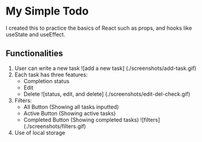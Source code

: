 # My Simple Todo
I created this to practice the basics of React such as props, and hooks like useState and useEffect.

## Functionalities
1) User can write a new task
![add a new task] (./screenshots/add-task.gif)
2) Each task has three features:
   - Completion status
   - Edit 
   - Delete
![status, edit, and delete] (./screenshots/edit-del-check.gif)
3) Filters:
   - All Button (Showing all tasks inputted)
   - Active Button (Showing active tasks)
   - Completed Button (Showing completed tasks)
![filters] (./screenshots/filters.gif)
4) Use of local storage